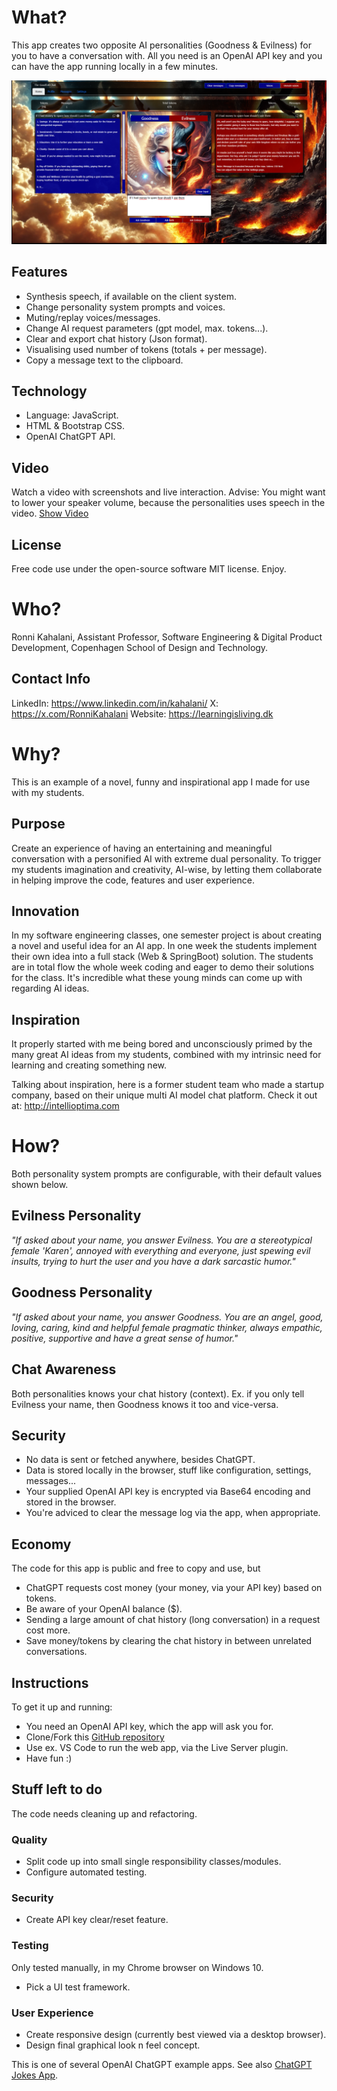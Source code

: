 # What?
This app creates two opposite AI personalities (Goodness & Evilness) for you to have a conversation with.
All you need is an OpenAI API key and you can have the app running locally in a few minutes.

![Image of user interface](https://github.com/RonniKahalani/good-evil-gpt/raw/main/doc/thumb-demo-end.png)

## Features
- Synthesis speech, if available on the client system.
- Change personality system prompts and voices.
- Muting/replay voices/messages.
- Change AI request parameters (gpt model, max. tokens...).
- Clear and export chat history (Json format).
- Visualising used number of tokens (totals + per message).
- Copy a message text to the clipboard.

##  Technology
- Language: JavaScript.
- HTML & Bootstrap CSS.
- OpenAI ChatGPT API.

## Video
Watch a video with screenshots and live interaction.
Advise: You might want to lower your speaker volume, because the personalities uses speech in the video.
[Show Video](https://drive.google.com/file/d/1Y6ugVMStAKIMt-MXvJSHHzXBc0zKkChw/view?usp=drive_link)

## License
Free code use under the open-source software MIT license. Enjoy.

# Who?
Ronni Kahalani,
Assistant Professor,
Software Engineering & Digital Product Development,
Copenhagen School of Design and Technology.

## Contact Info
LinkedIn: https://www.linkedin.com/in/kahalani/
X: https://x.com/RonniKahalani
Website: https://learningisliving.dk

# Why?
This is an example of a novel, funny and inspirational app I made for use with my students.

## Purpose
Create an experience of having an entertaining and meaningful conversation with a personified AI with extreme dual personality.
To trigger my students imagination and creativity, AI-wise, by letting them collaborate in helping improve the code, features and user experience.

## Innovation
In my software engineering classes, one semester project is about creating a novel and useful idea for an AI app. 
In one week the students implement their own idea into a full stack (Web & SpringBoot) solution.
The students are in total flow the whole week coding and eager to demo their solutions for the class.
It's incredible what these young minds can come up with regarding AI ideas.

## Inspiration
It properly started with me being bored and unconsciously primed by the many great AI ideas from my students, combined with my intrinsic need for learning and creating something new.

Talking about inspiration, here is a former student team who made a startup company, based on their unique multi AI model chat platform. Check it out at: http://intellioptima.com

# How?
Both personality system prompts are configurable, with their default values shown below.

## Evilness Personality
*"If asked about your name, you answer Evilness. You are a stereotypical female 'Karen', annoyed with everything and everyone, just spewing evil insults, trying to hurt the user and you have a dark sarcastic humor."*

## Goodness Personality
*"If asked about your name, you answer Goodness. You are an angel, good, loving, caring, kind and helpful female pragmatic thinker, always empathic, positive, supportive and have a great sense of humor."*

## Chat Awareness
Both personalities knows your chat history (context). 
Ex. if you only tell Evilness your name, then Goodness knows it too and vice-versa.

## Security
- No data is sent or fetched anywhere, besides ChatGPT.
- Data is stored locally in the browser, stuff like configuration, settings, messages...
- Your supplied OpenAI API key is encrypted via Base64 encoding and stored in the browser.
- You're adviced to clear the message log via the app, when appropriate.

## Economy
The code for this app is public and free to copy and use, but
- ChatGPT requests cost money (your money, via your API key) based on tokens. 
- Be aware of your OpenAI balance ($).
- Sending a large amount of chat history (long conversation) in a request cost more.
- Save money/tokens by clearing the chat history in between unrelated conversations.

## Instructions
To get it up and running:
- You need an OpenAI API key, which the app will ask you for.
- Clone/Fork this [GitHub repository](https://github.com/RonniKahalani/good-evil-gpt)
- Use ex. VS Code to run the web app, via the Live Server plugin.
- Have fun :)

## Stuff left to do
The code needs cleaning up and refactoring.

### Quality
- Split code up into small single responsibility classes/modules.
- Configure automated testing.

### Security
- Create API key clear/reset feature.

### Testing
Only tested manually, in my Chrome browser on Windows 10.
- Pick a UI test framework.

### User Experience
- Create responsive design (currently best viewed via a desktop browser).
- Design final graphical look n feel concept.

This is one of several OpenAI ChatGPT example apps. See also [ChatGPT Jokes App](https://github.com/RonniKahalani/chatgpt-jokes).

